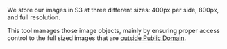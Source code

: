 We store our images in S3 at three different sizes: 400px per side,
800px, and full resolution.

This tool manages those image objects, mainly by ensuring proper access
control to the full sized images that are [outside Public
Domain](https://collections.artsmia.org/search/-rights_type:%22Public%20Domain%22).
